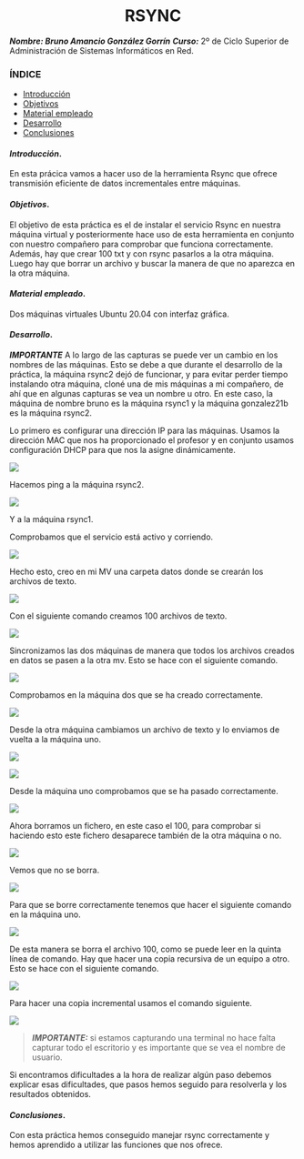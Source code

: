<center>

# RSYNC


</center>

***Nombre: Bruno Amancio González Gorrín***
***Curso:*** 2º de Ciclo Superior de Administración de Sistemas Informáticos en Red.

### ÍNDICE

+ [Introducción](#id1)
+ [Objetivos](#id2)
+ [Material empleado](#id3)
+ [Desarrollo](#id4)
+ [Conclusiones](#id5)


#### ***Introducción***. <a name="id1"></a>

En esta prácica vamos a hacer uso de la herramienta Rsync que ofrece transmisión eficiente de datos incrementales entre máquinas.

#### ***Objetivos***. <a name="id2"></a>

El objetivo de esta práctica es el de instalar el servicio Rsync en nuestra máquina virtual y posteriormente hace uso de esta herramienta en conjunto con nuestro compañero para comprobar que funciona correctamente.
Además, hay que crear 100 txt y con rsync pasarlos a la otra máquina. Luego hay que borrar un archivo y buscar la manera de que no aparezca en la otra máquina.

#### ***Material empleado***. <a name="id3"></a>

Dos máquinas virtuales Ubuntu 20.04 con interfaz gráfica.

#### ***Desarrollo***. <a name="id4"></a>

***IMPORTANTE***
A lo largo de las capturas se puede ver un cambio en los nombres de las máquinas. Esto se debe a que durante el desarrollo de la práctica, la máquina rsync2 dejó de funcionar, y para evitar perder tiempo instalando otra máquina, cloné una de mis máquinas a mi compañero, de ahí que en algunas capturas se vea un nombre u otro. En este caso, la máquina de nombre bruno es la máquina rsync1 y la máquina gonzalez21b es la máquina rsync2.

Lo primero es configurar una dirección IP para las máquinas. Usamos la dirección MAC que nos ha proporcionado el profesor y en conjunto usamos configuración DHCP para que nos la asigne dinámicamente.

![](img/1.png)

Hacemos ping a la máquina rsync2.

![](img/2.png)

Y a la máquina rsync1.

Comprobamos que el servicio está activo y corriendo.

![](img/3.png)

Hecho esto, creo en mi MV una carpeta datos donde se crearán los archivos de texto.

![](img/4.png)

Con el siguiente comando creamos 100 archivos de texto.

![](img/5.png)

Sincronizamos las dos máquinas de manera que todos los archivos creados en datos se pasen a la otra mv. Esto se hace con el siguiente comando.

![](img/6.png)

Comprobamos en la máquina dos que se ha creado correctamente.

![](img/07.png)

Desde la otra máquina cambiamos un archivo de texto y lo enviamos de vuelta a la máquina uno.

![](img/08.png)

![](img/09.png)

Desde la máquina uno comprobamos que se ha pasado correctamente.

![](img/8.png)

Ahora borramos un fichero, en este caso el 100, para comprobar si haciendo esto este fichero desaparece también de la otra máquina o no.

![](img/9.png)

Vemos que no se borra.

![](img/a.png)

Para que se borre correctamente tenemos que hacer el siguiente comando en la máquina uno.

![](img/10.png)

De esta manera se borra el archivo 100, como se puede leer en la quinta línea de comando.
Hay que hacer una copia recursiva de un equipo a otro. Esto se hace con el siguiente comando.

![](img/12.png)

Para hacer una copia incremental usamos el comando siguiente.

![](img/11.png)

> ***IMPORTANTE:*** si estamos capturando una terminal no hace falta capturar todo el escritorio y es importante que se vea el nombre de usuario.

Si encontramos dificultades a la hora de realizar algún paso debemos explicar esas dificultades, que pasos hemos seguido para resolverla y los resultados obtenidos.

#### ***Conclusiones***. <a name="id5"></a>

Con esta práctica hemos conseguido manejar rsync correctamente y hemos aprendido a utilizar las funciones que nos ofrece.